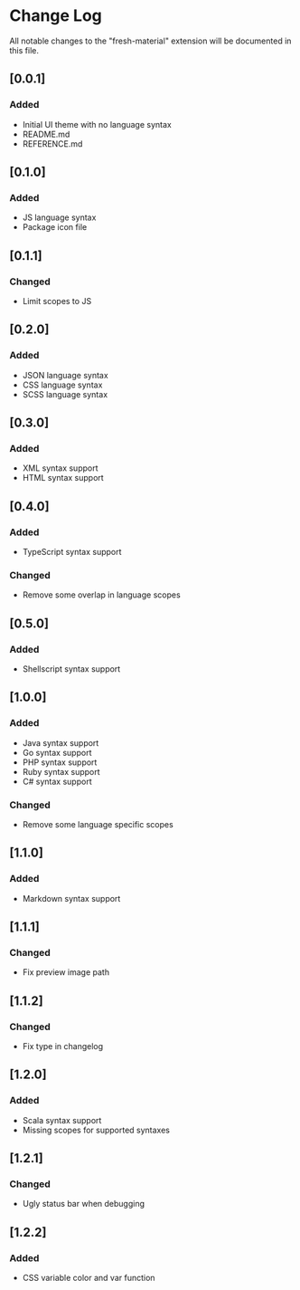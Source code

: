 # Change Log
All notable changes to the "fresh-material" extension will be documented in this file.

## [0.0.1]
### Added
- Initial UI theme with no language syntax
- README.md
- REFERENCE.md

## [0.1.0]
### Added
- JS language syntax
- Package icon file

## [0.1.1]
### Changed
- Limit scopes to JS

## [0.2.0]
### Added
- JSON language syntax
- CSS language syntax
- SCSS language syntax

## [0.3.0]
### Added
- XML syntax support
- HTML syntax support

## [0.4.0]
### Added
- TypeScript syntax support

### Changed
- Remove some overlap in language scopes

## [0.5.0]
### Added
- Shellscript syntax support

## [1.0.0]
### Added
- Java syntax support
- Go syntax support
- PHP syntax support
- Ruby syntax support
- C# syntax support

### Changed
- Remove some language specific scopes

## [1.1.0]
### Added
- Markdown syntax support

## [1.1.1]
### Changed
- Fix preview image path

## [1.1.2]
### Changed
- Fix type in changelog

## [1.2.0]
### Added
- Scala syntax support
- Missing scopes for supported syntaxes

## [1.2.1]
### Changed
- Ugly status bar when debugging

## [1.2.2]
### Added
- CSS variable color and var function
